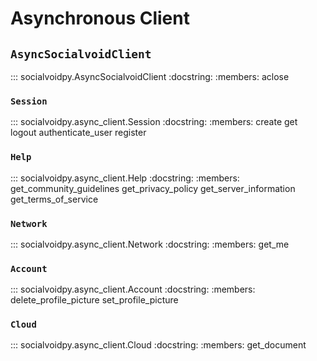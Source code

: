 # Asynchronous Client

## `AsyncSocialvoidClient`

::: socialvoidpy.AsyncSocialvoidClient
    :docstring:
    :members: aclose

### `Session`

::: socialvoidpy.async_client.Session
    :docstring:
    :members: create get logout authenticate_user register

### `Help`

::: socialvoidpy.async_client.Help
    :docstring:
    :members: get_community_guidelines get_privacy_policy get_server_information get_terms_of_service

### `Network`

::: socialvoidpy.async_client.Network
    :docstring:
    :members: get_me

### `Account`

::: socialvoidpy.async_client.Account
    :docstring:
    :members: delete_profile_picture set_profile_picture

### `Cloud`

::: socialvoidpy.async_client.Cloud
    :docstring:
    :members: get_document
